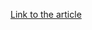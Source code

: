 [Link to the article](https://www.darkreading.com/attacks-breaches/iran-ups-its-traditional-cyber-espionage-tradecraft/d/d-id/1333764)
